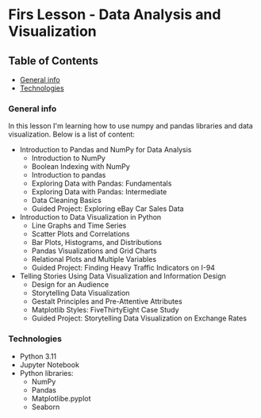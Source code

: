 # Firs Lesson - Data Analysis and Visualization

## Table of Contents

- [General info](#general-info)
- [Technologies](#technologies)

### General info

In this lesson I'm learning how to use numpy and pandas libraries and data visualization. Below is a list of content:
- Introduction to Pandas and NumPy for Data Analysis
    - Introduction to NumPy
    - Boolean Indexing with NumPy
    - Introduction to pandas
    - Exploring Data with Pandas: Fundamentals
    - Exploring Data with Pandas: Intermediate
    - Data Cleaning Basics
    - Guided Project: Exploring eBay Car Sales Data
- Introduction to Data Visualization in Python
    - Line Graphs and Time Series
    - Scatter Plots and Correlations
    - Bar Plots, Histograms, and Distributions
    - Pandas Visualizations and Grid Charts
    - Relational Plots and Multiple Variables
    - Guided Project: Finding Heavy Traffic Indicators on I-94
- Telling Stories Using Data Visualization and Information Design
    - Design for an Audience
    - Storytelling Data Visualization
    - Gestalt Principles and Pre-Attentive Attributes
    - Matplotlib Styles: FiveThirtyEight Case Study
    - Guided Project: Storytelling Data Visualization on Exchange Rates

### Technologies

- Python 3.11
- Jupyter Notebook
- Python libraries:
    - NumPy
    - Pandas
    - Matplotlibe.pyplot
    - Seaborn

